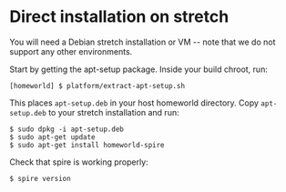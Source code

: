 # Direct installation on stretch

You will need a Debian stretch installation or VM --
note that we do not support any other environments.

Start by getting the apt-setup package.  Inside your build chroot, run:

    [homeworld] $ platform/extract-apt-setup.sh

This places `apt-setup.deb` in your host homeworld directory.
Copy `apt-setup.deb` to your stretch installation and run:

    $ sudo dpkg -i apt-setup.deb
    $ sudo apt-get update
    $ sudo apt-get install homeworld-spire

Check that spire is working properly:

    $ spire version
